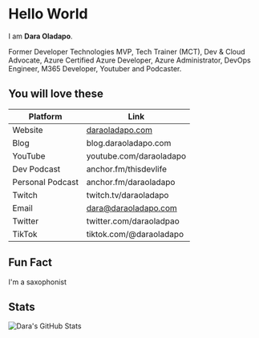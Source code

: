 # Hello World

I am **Dara Oladapo**.

Former Developer Technologies MVP, Tech Trainer (MCT), Dev & Cloud Advocate, Azure Certified Azure Developer, Azure Administrator, DevOps Engineer, M365 Developer, Youtuber and Podcaster.

## You will love these

|Platform|Link
|--|--|
Website | [daraoladapo.com](https://daraoladapo.com)
Blog | blog.daraoladapo.com
YouTube | youtube.com/daraoladapo
Dev Podcast | anchor.fm/thisdevlife
Personal Podcast | anchor.fm/daraoladapo
Twitch | twitch.tv/daraoladapo
Email | dara@daraoladapo.com
Twitter | twitter.com/daraoladpao
TikTok | tiktok.com/@daraoladapo


## Fun Fact
I'm a saxophonist

## Stats
![Dara's GitHub Stats](https://github-readme-stats.vercel.app/api?username=daraoladapo&show_icons=true)
<!--
**DaraOladapo/DaraOladapo** is a ✨ _special_ ✨ repository because its `README.md` (this file) appears on your GitHub profile.

Here are some ideas to get you started:

- 🔭 I’m currently working on ...
- 🌱 I’m currently learning ...
- 👯 I’m looking to collaborate on ...
- 🤔 I’m looking for help with ...
- 💬 Ask me about ...
- 📫 How to reach me: ...
- 😄 Pronouns: ...
- ⚡ Fun fact: ...
-->

